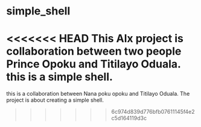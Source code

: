 # simple_shell
<<<<<<< HEAD
This Alx project is collaboration between two people Prince Opoku and Titilayo Oduala.
this is a simple shell. 
=======
this is a collaboration between Nana poku opoku and Titilayo Oduala. The project is about creating a simple shell.
>>>>>>> 6c974d839d776bfb07611145f4e2c5d164119d3c
